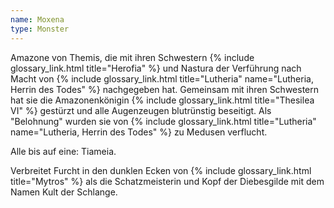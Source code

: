 ```yaml
---
name: Moxena
type: Monster
---
```


Amazone von Themis, die mit ihren Schwestern {% include glossary_link.html title="Herofia" %} und Nastura der Verführung nach Macht von {% include glossary_link.html title="Lutheria" name="Lutheria, Herrin des Todes" %} nachgegeben hat. Gemeinsam mit ihren Schwestern hat sie die Amazonenkönigin {% include glossary_link.html title="Thesilea VI" %} gestürzt und alle Augenzeugen blutrünstig beseitigt. Als "Belohnung" wurden sie von {% include glossary_link.html title="Lutheria" name="Lutheria, Herrin des Todes" %} zu Medusen verflucht.

Alle bis auf eine: Tiameia.

Verbreitet Furcht in den dunklen Ecken von {% include glossary_link.html title="Mytros" %} als die Schatzmeisterin und Kopf der Diebesgilde mit dem Namen Kult der Schlange.
